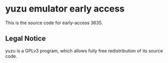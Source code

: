 yuzu emulator early access
=============

This is the source code for early-access 3635.

## Legal Notice

yuzu is a GPLv3 program, which allows fully free redistribution of its source code.